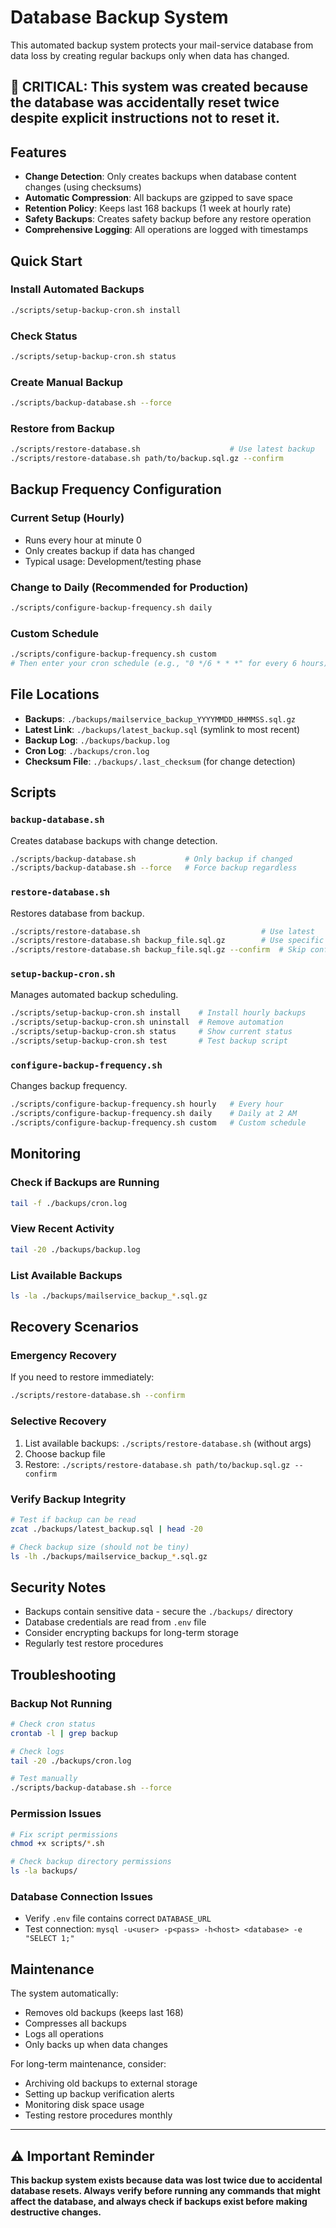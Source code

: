 # Database Backup System

This automated backup system protects your mail-service database from data loss by creating regular backups only when data has changed.

## 🚨 **CRITICAL: This system was created because the database was accidentally reset twice despite explicit instructions not to reset it.**

## Features

- **Change Detection**: Only creates backups when database content changes (using checksums)
- **Automatic Compression**: All backups are gzipped to save space
- **Retention Policy**: Keeps last 168 backups (1 week at hourly rate)
- **Safety Backups**: Creates safety backup before any restore operation
- **Comprehensive Logging**: All operations are logged with timestamps

## Quick Start

### Install Automated Backups
```bash
./scripts/setup-backup-cron.sh install
```

### Check Status
```bash
./scripts/setup-backup-cron.sh status
```

### Create Manual Backup
```bash
./scripts/backup-database.sh --force
```

### Restore from Backup
```bash
./scripts/restore-database.sh                    # Use latest backup
./scripts/restore-database.sh path/to/backup.sql.gz --confirm
```

## Backup Frequency Configuration

### Current Setup (Hourly)
- Runs every hour at minute 0
- Only creates backup if data has changed
- Typical usage: Development/testing phase

### Change to Daily (Recommended for Production)
```bash
./scripts/configure-backup-frequency.sh daily
```

### Custom Schedule
```bash
./scripts/configure-backup-frequency.sh custom
# Then enter your cron schedule (e.g., "0 */6 * * *" for every 6 hours)
```

## File Locations

- **Backups**: `./backups/mailservice_backup_YYYYMMDD_HHMMSS.sql.gz`
- **Latest Link**: `./backups/latest_backup.sql` (symlink to most recent)
- **Backup Log**: `./backups/backup.log`
- **Cron Log**: `./backups/cron.log`
- **Checksum File**: `./backups/.last_checksum` (for change detection)

## Scripts

### `backup-database.sh`
Creates database backups with change detection.
```bash
./scripts/backup-database.sh           # Only backup if changed
./scripts/backup-database.sh --force   # Force backup regardless
```

### `restore-database.sh`
Restores database from backup.
```bash
./scripts/restore-database.sh                           # Use latest
./scripts/restore-database.sh backup_file.sql.gz        # Use specific file
./scripts/restore-database.sh backup_file.sql.gz --confirm  # Skip confirmation
```

### `setup-backup-cron.sh`
Manages automated backup scheduling.
```bash
./scripts/setup-backup-cron.sh install    # Install hourly backups
./scripts/setup-backup-cron.sh uninstall  # Remove automation
./scripts/setup-backup-cron.sh status     # Show current status
./scripts/setup-backup-cron.sh test       # Test backup script
```

### `configure-backup-frequency.sh`
Changes backup frequency.
```bash
./scripts/configure-backup-frequency.sh hourly   # Every hour
./scripts/configure-backup-frequency.sh daily    # Daily at 2 AM
./scripts/configure-backup-frequency.sh custom   # Custom schedule
```

## Monitoring

### Check if Backups are Running
```bash
tail -f ./backups/cron.log
```

### View Recent Activity
```bash
tail -20 ./backups/backup.log
```

### List Available Backups
```bash
ls -la ./backups/mailservice_backup_*.sql.gz
```

## Recovery Scenarios

### Emergency Recovery
If you need to restore immediately:
```bash
./scripts/restore-database.sh --confirm
```

### Selective Recovery
1. List available backups: `./scripts/restore-database.sh` (without args)
2. Choose backup file
3. Restore: `./scripts/restore-database.sh path/to/backup.sql.gz --confirm`

### Verify Backup Integrity
```bash
# Test if backup can be read
zcat ./backups/latest_backup.sql | head -20

# Check backup size (should not be tiny)
ls -lh ./backups/mailservice_backup_*.sql.gz
```

## Security Notes

- Backups contain sensitive data - secure the `./backups/` directory
- Database credentials are read from `.env` file
- Consider encrypting backups for long-term storage
- Regularly test restore procedures

## Troubleshooting

### Backup Not Running
```bash
# Check cron status
crontab -l | grep backup

# Check logs
tail -20 ./backups/cron.log

# Test manually
./scripts/backup-database.sh --force
```

### Permission Issues
```bash
# Fix script permissions
chmod +x scripts/*.sh

# Check backup directory permissions
ls -la backups/
```

### Database Connection Issues
- Verify `.env` file contains correct `DATABASE_URL`
- Test connection: `mysql -u<user> -p<pass> -h<host> <database> -e "SELECT 1;"`

## Maintenance

The system automatically:
- Removes old backups (keeps last 168)
- Compresses all backups
- Logs all operations
- Only backs up when data changes

For long-term maintenance, consider:
- Archiving old backups to external storage
- Setting up backup verification alerts
- Monitoring disk space usage
- Testing restore procedures monthly

---

## ⚠️ Important Reminder

**This backup system exists because data was lost twice due to accidental database resets. Always verify before running any commands that might affect the database, and always check if backups exist before making destructive changes.**